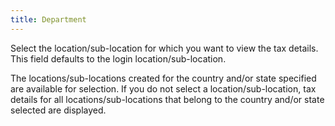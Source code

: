 ```yaml
---
title: Department
---
```



Select the location/sub-location for which you want to view the tax  details. This field defaults to the login location/sub-location.


The locations/sub-locations created for the country and/or state specified  are available for selection. If you do not select a location/sub-location,  tax details for all locations/sub-locations that belong to the country  and/or state selected are displayed.
